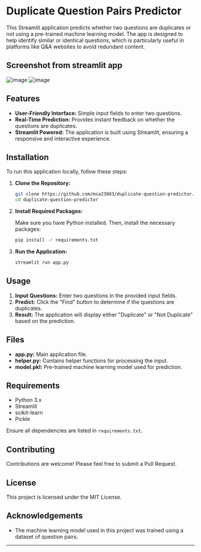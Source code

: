# Duplicate Question Pairs Predictor

This Streamlit application predicts whether two questions are duplicates or not using a pre-trained machine learning model. The app is designed to help identify similar or identical questions, which is particularly useful in platforms like Q&A websites to avoid redundant content.

## Screenshot from streamlit app

![image](https://github.com/user-attachments/assets/bccc16a6-643d-4c57-bb47-32e4810b0ca6)      ![image](https://github.com/user-attachments/assets/a6b5fe84-7c10-4767-94cd-6e6a47a6fbd1)

## Features

- **User-Friendly Interface:** Simple input fields to enter two questions.
- **Real-Time Prediction:** Provides instant feedback on whether the questions are duplicates.
- **Streamlit Powered:** The application is built using Streamlit, ensuring a responsive and interactive experience.

## Installation

To run this application locally, follow these steps:

1. **Clone the Repository:**

   ```bash
   git clone https://github.com/msa23003/duplicate-question-predictor.git
   cd duplicate-question-predictor
   ```

2. **Install Required Packages:**

   Make sure you have Python installed. Then, install the necessary packages:

   ```bash
   pip install -r requirements.txt
   ```

3. **Run the Application:**

   ```bash
   streamlit run app.py
   ```

## Usage

1. **Input Questions:** Enter two questions in the provided input fields.
2. **Predict:** Click the "Find" button to determine if the questions are duplicates.
3. **Result:** The application will display either "Duplicate" or "Not Duplicate" based on the prediction.

## Files

- **app.py:** Main application file.
- **helper.py:** Contains helper functions for processing the input.
- **model.pkl:** Pre-trained machine learning model used for prediction.

## Requirements

- Python 3.x
- Streamlit
- scikit-learn
- Pickle

Ensure all dependencies are listed in `requirements.txt`.

## Contributing

Contributions are welcome! Please feel free to submit a Pull Request.

## License

This project is licensed under the MIT License.

## Acknowledgements

- The machine learning model used in this project was trained using a dataset of question pairs.

---
